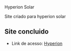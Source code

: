 Hyperion Solar

Site criado para hyperion solar

## Site concluido 
- Link de acesso: [Hyperion](https://hyperionsolar.com.br/)
